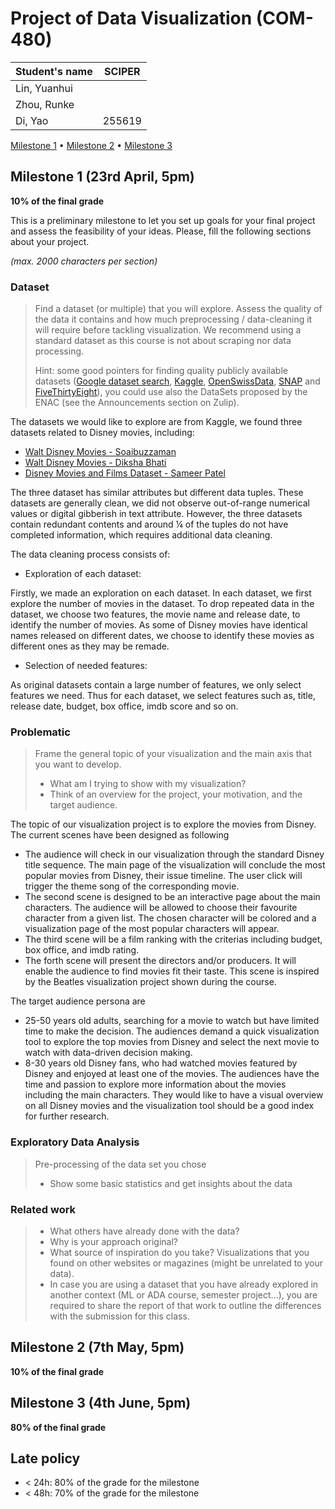 # Project of Data Visualization (COM-480)

| Student's name | SCIPER |
| -------------- | ------ |
| Lin, Yuanhui   | |
| Zhou, Runke    | |
| Di, Yao        | 255619|

[Milestone 1](#milestone-1) • [Milestone 2](#milestone-2) • [Milestone 3](#milestone-3)

## Milestone 1 (23rd April, 5pm)

**10% of the final grade**

This is a preliminary milestone to let you set up goals for your final project and assess the feasibility of your ideas.
Please, fill the following sections about your project.

*(max. 2000 characters per section)*

### Dataset

> Find a dataset (or multiple) that you will explore. Assess the quality of the data it contains and how much preprocessing / data-cleaning it will require before tackling visualization. We recommend using a standard dataset as this course is not about scraping nor data processing.
>
> Hint: some good pointers for finding quality publicly available datasets ([Google dataset search](https://datasetsearch.research.google.com/), [Kaggle](https://www.kaggle.com/datasets), [OpenSwissData](https://opendata.swiss/en/), [SNAP](https://snap.stanford.edu/data/) and [FiveThirtyEight](https://data.fivethirtyeight.com/)), you could use also the DataSets proposed by the ENAC (see the Announcements section on Zulip).

The datasets we would like to explore are from Kaggle, we found three datasets related to Disney movies, including:
* [Walt Disney Movies - Soaibuzzaman](https://www.kaggle.com/sooaaib/walt-disney-movies?select=disney_movies.csv)
* [Walt Disney Movies - Diksha Bhati](https://www.kaggle.com/dikshabhati2002/walt-disney-movies)
* [Disney Movies and Films Dataset - Sameer Patel](https://www.kaggle.com/therealsampat/disney-movies-dataset)

The three dataset has similar attributes but different data tuples. These datasets are generally clean, we did not observe out-of-range numerical values or digital gibberish in text attribute. However, the three datasets contain redundant contents and around ¼ of the tuples do not have completed information, which requires additional data cleaning. 

The data cleaning process consists of:
* Exploration of each dataset:

Firstly, we made an exploration on each dataset. In each dataset, we first explore the number of movies in the dataset. To drop repeated data in the dataset, we choose two features, the movie name and release date, to identify the number of movies. As some of Disney movies have identical names released on different dates, we choose to identify these movies as different ones as they may be remade.
* Selection of needed features:

As original datasets contain a large number of features, we only select features we need. Thus for each dataset, we select features such as, title, release date, budget, box office, imdb score and so on.

### Problematic

> Frame the general topic of your visualization and the main axis that you want to develop.
> - What am I trying to show with my visualization?
> - Think of an overview for the project, your motivation, and the target audience.

The topic of our visualization project is to explore the movies from Disney. The current scenes have been designed as following
* The audience will check in our visualization through the standard Disney title sequence. The main page of the visualization will conclude the most popular movies from Disney, their issue timeline. The user click will trigger the theme song of the corresponding movie. 
* The second scene is designed to be an interactive page about the main characters. The audience will be allowed to choose their favourite character from a given list. The chosen character will be colored and a visualization page of the most popular characters will appear. 
* The third scene will be a film ranking with the criterias including budget, box office, and imdb rating.
* The forth scene will present the directors and/or producers. It will enable the audience to find movies fit their taste. This scene is inspired by the Beatles visualization project shown during the course. 

The target audience persona are
* 25-50 years old adults, searching for a movie to watch but have limited time to make the decision. The audiences demand a quick visualization tool to explore the top movies from Disney and select the next movie to watch with data-driven decision making. 
* 8-30 years old Disney fans, who had watched movies featured by Disney and enjoyed at least one of the movies. The audiences have the time and passion to explore more information about the movies including the main characters. They would like to have a visual overview on all Disney movies and the visualization tool should be a good index for further research. 


### Exploratory Data Analysis

> Pre-processing of the data set you chose
> - Show some basic statistics and get insights about the data

### Related work


> - What others have already done with the data?
> - Why is your approach original?
> - What source of inspiration do you take? Visualizations that you found on other websites or magazines (might be unrelated to your data).
> - In case you are using a dataset that you have already explored in another context (ML or ADA course, semester project...), you are required to share the report of that work to outline the differences with the submission for this class.

## Milestone 2 (7th May, 5pm)

**10% of the final grade**


## Milestone 3 (4th June, 5pm)

**80% of the final grade**


## Late policy

- < 24h: 80% of the grade for the milestone
- < 48h: 70% of the grade for the milestone

